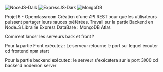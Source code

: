 ![NodeJS-Dark](https://github.com/GaryVH01/P6_Openclassroom-Piiquante/assets/124792314/708a21fd-4bf8-44f6-bcaf-5e2e6f81af48)
![ExpressJS-Dark](https://github.com/GaryVH01/P6_Openclassroom-Piiquante/assets/124792314/9bd4d52a-5337-4030-aeae-a638770189f6)
![MongoDB](https://github.com/GaryVH01/P6_Openclassroom-Piiquante/assets/124792314/945b749b-4042-4b0e-b56a-4ceb1a627ea8)

Projet 6 - Openclassroom
Création d'une API REST pour que les utilisateurs puissent partager leurs sauces préférées.
Travail sur la partie Backend en NodeJS
Librairie Express
DataBase : MongoDB Atlas

Comment lancer les serveurs back et front ?

Pour la partie Front exécutez : Le serveur retourne le port sur lequel écouter
cd frontend
npm start

Pour la partie backend exécutez : le serveur s'exécutera sur le port 3000
cd backend
nodemon server
